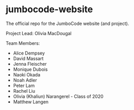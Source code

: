 # jumbocode-website

The official repo for the JumboCode website (and project). 

Project Lead: Olivia MacDougal

Team Members: 
* Alice Dempsey
* David Massart
* Jenna Fleischer
* Monique Dubois
* Naoki Okada
* Noah Adler
* Peter Lam
* Rachel Liu
* Olivia (Khaliun) Narangerel - Class of 2020
* Matthew Langen

